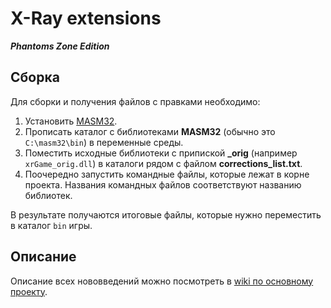 # X-Ray extensions
_**Phantoms Zone Edition**_

## Сборка
Для сборки и получения файлов с правками необходимо:
1. Установить [MASM32](http://www.masm32.com/download.htm).
2. Прописать каталог с библиотеками **MASM32** (обычно это `C:\masm32\bin`) в переменные среды.
3. Поместить исходные библиотеки с припиской **_orig** (например `xrGame_orig.dll`) в каталоги рядом с файлом **corrections_list.txt**.
4. Поочередно запустить командные файлы, которые лежат в корне проекта. Названия командных файлов соответствуют названию библиотек.

В результате получаются итоговые файлы, которые нужно переместить в каталог `bin` игры.

## Описание
Описание всех нововведений можно посмотреть в [wiki по основному проекту](https://xray-engine.org/index.php?title=X-Ray_extensions).
